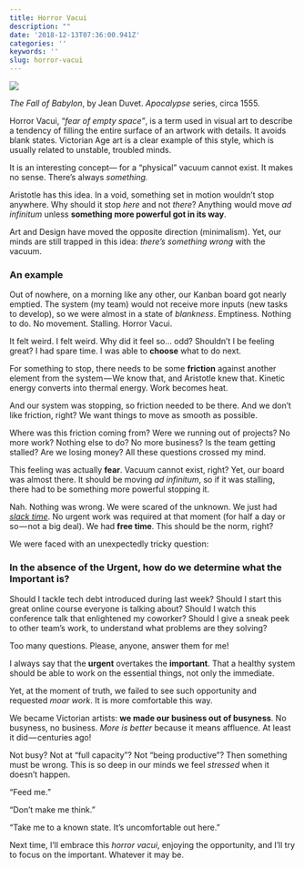 ```yaml
---
title: Horror Vacui
description: ""
date: '2018-12-13T07:36:00.941Z'
categories: ''
keywords: ''
slug: horror-vacui
---
```


![](https://cdn-images-1.medium.com/max/800/0*f1YnLoNbh35sLUrZ.JPG)

_The Fall of Babylon_, by Jean Duvet. _Apocalypse_ series, circa 1555.



Horror Vacui, “_fear of empty space”_, is a term used in visual art to describe a tendency of filling the entire surface of an artwork with details. It avoids blank states. Victorian Age art is a clear example of this style, which is usually related to unstable, troubled minds.

It is an interesting concept— for a “physical” vacuum cannot exist. It makes no sense. There’s always _something._

Aristotle has this idea. In a void, something set in motion wouldn’t stop anywhere. Why should it stop _here_ and not _there_? Anything would move _ad infinitum_ unless **something more powerful got in its way**.

Art and Design have moved the opposite direction (minimalism). Yet, our minds are still trapped in this idea: _there’s something wrong_ with the vacuum.

### An example

Out of nowhere, on a morning like any other, our Kanban board got nearly emptied. The system (my team) would not receive more inputs (new tasks to develop), so we were almost in a state of _blankness_. Emptiness. Nothing to do. No movement. Stalling. Horror Vacui.

It felt weird. I felt weird. Why did it feel so… odd? Shouldn’t I be feeling great? I had spare time. I was able to **choose** what to do next.

For something to stop, there needs to be some **friction** against another element from the system — We know that, and Aristotle knew that. Kinetic energy converts into thermal energy. Work becomes heat.

And our system was stopping, so friction needed to be there. And we don’t like friction, right? We want things to move as smooth as possible.

Where was this friction coming from? Were we running out of projects? No more work? Nothing else to do? No more business? Is the team getting stalled? Are we losing money? All these questions crossed my mind.

This feeling was actually **fear**. Vacuum cannot exist, right? Yet, our board was almost there. It should be moving _ad infinitum_, so if it was stalling, there had to be something more powerful stopping it.

Nah. Nothing was wrong. We were scared of the unknown. We just had [_slack time_](http://www.everydaykanban.com/2012/07/27/slack-is-not-a-dirty-word-how-slack-can-improve-your-products/+). No urgent work was required at that moment (for half a day or so — not a big deal). We had **free time**. This should be the norm, right?

We were faced with an unexpectedly tricky question:

### **In the absence of the Urgent, how do we determine what the Important is?**

Should I tackle tech debt introduced during last week? Should I start this great online course everyone is talking about? Should I watch this conference talk that enlightened my coworker? Should I give a sneak peek to other team’s work, to understand what problems are they solving?

Too many questions. Please, anyone, answer them for me!

I always say that the **urgent** overtakes the **important**. That a healthy system should be able to work on the essential things, not only the immediate.

Yet, at the moment of truth, we failed to see such opportunity and requested _moar work_. It is more comfortable this way.

We became Victorian artists: **we made our business out of busyness**. No busyness, no business. _More is better_ because it means affluence. At least it did — centuries ago!

Not busy? Not at “full capacity”? Not “being productive”? Then something must be wrong. This is so deep in our minds we feel _stressed_ when it doesn’t happen.

“Feed me.”

“Don’t make me think.”

“Take me to a known state. It’s uncomfortable out here.”

Next time, I’ll embrace this _horror vacui_, enjoying the opportunity, and I’ll try to focus on the important. Whatever it may be.


